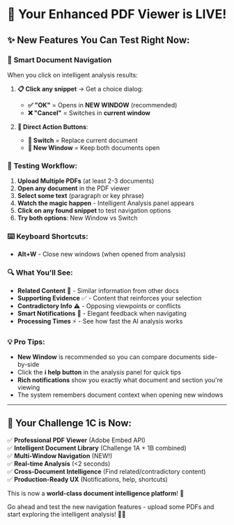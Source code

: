 # 🚀 Your Enhanced PDF Viewer is LIVE!

## ✨ New Features You Can Test Right Now:

### 🔗 **Smart Document Navigation** 
When you click on intelligent analysis results:

1. **📋 Click any snippet** → Get a choice dialog:
   - **✅ "OK"** = Opens in **NEW WINDOW** (recommended)
   - **❌ "Cancel"** = Switches in **current window**

2. **🎯 Direct Action Buttons**:
   - **🔄 Switch** = Replace current document  
   - **🔗 New Window** = Keep both documents open

### 🎪 **Testing Workflow**:

1. **Upload Multiple PDFs** (at least 2-3 documents)
2. **Open any document** in the PDF viewer
3. **Select some text** (paragraph or key phrase)
4. **Watch the magic happen** - Intelligent Analysis panel appears
5. **Click on any found snippet** to test navigation options
6. **Try both options**: New Window vs Switch

### ⌨️ **Keyboard Shortcuts**:
- **Alt+W** - Close new windows (when opened from analysis)

### 🔍 **What You'll See**:

- **Related Content** 🔗 - Similar information from other docs
- **Supporting Evidence** ✅ - Content that reinforces your selection  
- **Contradictory Info** ⚠️ - Opposing viewpoints or conflicts
- **Smart Notifications** 📢 - Elegant feedback when navigating
- **Processing Times** ⚡ - See how fast the AI analysis works

### 💡 **Pro Tips**:

- **New Window** is recommended so you can compare documents side-by-side
- Click the **ℹ️ help button** in the analysis panel for quick tips
- **Rich notifications** show you exactly what document and section you're viewing
- The system remembers document context when opening new windows

---

## 🎯 Your Challenge 1C is Now:

✅ **Professional PDF Viewer** (Adobe Embed API)  
✅ **Intelligent Document Library** (Challenge 1A + 1B combined)  
✅ **Multi-Window Navigation** (NEW!)  
✅ **Real-time Analysis** (<2 seconds)  
✅ **Cross-Document Intelligence** (Find related/contradictory content)  
✅ **Production-Ready UX** (Notifications, help, shortcuts)  

This is now a **world-class document intelligence platform**! 🌟

Go ahead and test the new navigation features - upload some PDFs and start exploring the intelligent analysis! 🧠✨
